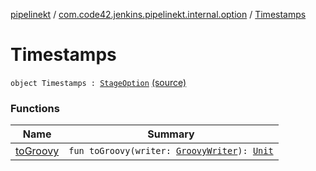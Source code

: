 [pipelinekt](../../index.md) / [com.code42.jenkins.pipelinekt.internal.option](../index.md) / [Timestamps](./index.md)

# Timestamps

`object Timestamps : `[`StageOption`](../../com.code42.jenkins.pipelinekt.core/-stage-option.md) [(source)](https://github.com/code42/pipelinekt/tree/master/internal/src/main/kotlin/com/code42/jenkins/pipelinekt/internal/option/Timestamps.kt#L6)

### Functions

| Name | Summary |
|---|---|
| [toGroovy](to-groovy.md) | `fun toGroovy(writer: `[`GroovyWriter`](../../com.code42.jenkins.pipelinekt.core.writer/-groovy-writer/index.md)`): `[`Unit`](https://kotlinlang.org/api/latest/jvm/stdlib/kotlin/-unit/index.html) |
